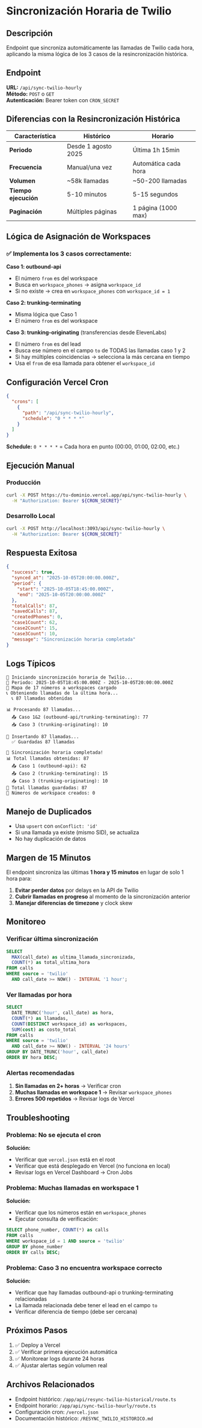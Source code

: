 # Sincronización Horaria de Twilio

## Descripción

Endpoint que sincroniza automáticamente las llamadas de Twilio cada hora, aplicando la misma lógica de los 3 casos de la resincronización histórica.

## Endpoint

**URL:** `/api/sync-twilio-hourly`  
**Método:** `POST` o `GET`  
**Autenticación:** Bearer token con `CRON_SECRET`

## Diferencias con la Resincronización Histórica

| Característica       | Histórico           | Horario              |
| -------------------- | ------------------- | -------------------- |
| **Periodo**          | Desde 1 agosto 2025 | Última 1h 15min      |
| **Frecuencia**       | Manual/una vez      | Automática cada hora |
| **Volumen**          | ~58k llamadas       | ~50-200 llamadas     |
| **Tiempo ejecución** | 5-10 minutos        | 5-15 segundos        |
| **Paginación**       | Múltiples páginas   | 1 página (1000 max)  |

## Lógica de Asignación de Workspaces

### ✅ Implementa los 3 casos correctamente:

**Caso 1: outbound-api**

- El número `from` es del workspace
- Busca en `workspace_phones` → asigna `workspace_id`
- Si no existe → crea en `workspace_phones` con `workspace_id = 1`

**Caso 2: trunking-terminating**

- Misma lógica que Caso 1
- El número `from` es del workspace

**Caso 3: trunking-originating** (transferencias desde ElevenLabs)

- El número `from` es del lead
- Busca ese número en el campo `to` de TODAS las llamadas caso 1 y 2
- Si hay múltiples coincidencias → selecciona la más cercana en tiempo
- Usa el `from` de esa llamada para obtener el `workspace_id`

## Configuración Vercel Cron

```json
{
  "crons": [
    {
      "path": "/api/sync-twilio-hourly",
      "schedule": "0 * * * *"
    }
  ]
}
```

**Schedule:** `0 * * * *` = Cada hora en punto (00:00, 01:00, 02:00, etc.)

## Ejecución Manual

### Producción

```bash
curl -X POST https://tu-dominio.vercel.app/api/sync-twilio-hourly \
  -H "Authorization: Bearer ${CRON_SECRET}"
```

### Desarrollo Local

```bash
curl -X POST http://localhost:3093/api/sync-twilio-hourly \
  -H "Authorization: Bearer ${CRON_SECRET}"
```

## Respuesta Exitosa

```json
{
  "success": true,
  "synced_at": "2025-10-05T20:00:00.000Z",
  "period": {
    "start": "2025-10-05T18:45:00.000Z",
    "end": "2025-10-05T20:00:00.000Z"
  },
  "totalCalls": 87,
  "savedCalls": 87,
  "createdPhones": 0,
  "case1Count": 62,
  "case2Count": 15,
  "case3Count": 10,
  "message": "Sincronización horaria completada"
}
```

## Logs Típicos

```
🔄 Iniciando sincronización horaria de Twilio...
📅 Periodo: 2025-10-05T18:45:00.000Z - 2025-10-05T20:00:00.000Z
📱 Mapa de 17 números a workspaces cargado
📞 Obteniendo llamadas de la última hora...
  📞 87 llamadas obtenidas

📊 Procesando 87 llamadas...
  📤 Caso 1&2 (outbound-api/trunking-terminating): 77
  📥 Caso 3 (trunking-originating): 10

💾 Insertando 87 llamadas...
  ✅ Guardadas 87 llamadas

🎉 Sincronización horaria completada!
📊 Total llamadas obtenidas: 87
  📤 Caso 1 (outbound-api): 62
  📤 Caso 2 (trunking-terminating): 15
  📥 Caso 3 (trunking-originating): 10
💾 Total llamadas guardadas: 87
📱 Números de workspace creados: 0
```

## Manejo de Duplicados

- Usa `upsert` con `onConflict: 'id'`
- Si una llamada ya existe (mismo SID), se actualiza
- No hay duplicación de datos

## Margen de 15 Minutos

El endpoint sincroniza las últimas **1 hora y 15 minutos** en lugar de solo 1 hora para:

1. **Evitar perder datos** por delays en la API de Twilio
2. **Cubrir llamadas en progreso** al momento de la sincronización anterior
3. **Manejar diferencias de timezone** y clock skew

## Monitoreo

### Verificar última sincronización

```sql
SELECT
  MAX(call_date) as ultima_llamada_sincronizada,
  COUNT(*) as total_ultima_hora
FROM calls
WHERE source = 'twilio'
  AND call_date >= NOW() - INTERVAL '1 hour';
```

### Ver llamadas por hora

```sql
SELECT
  DATE_TRUNC('hour', call_date) as hora,
  COUNT(*) as llamadas,
  COUNT(DISTINCT workspace_id) as workspaces,
  SUM(cost) as costo_total
FROM calls
WHERE source = 'twilio'
  AND call_date >= NOW() - INTERVAL '24 hours'
GROUP BY DATE_TRUNC('hour', call_date)
ORDER BY hora DESC;
```

### Alertas recomendadas

1. **Sin llamadas en 2+ horas** → Verificar cron
2. **Muchas llamadas en workspace 1** → Revisar `workspace_phones`
3. **Errores 500 repetidos** → Revisar logs de Vercel

## Troubleshooting

### Problema: No se ejecuta el cron

**Solución:**

- Verificar que `vercel.json` está en el root
- Verificar que está desplegado en Vercel (no funciona en local)
- Revisar logs en Vercel Dashboard → Cron Jobs

### Problema: Muchas llamadas en workspace 1

**Solución:**

- Verificar que los números están en `workspace_phones`
- Ejecutar consulta de verificación:

```sql
SELECT phone_number, COUNT(*) as calls
FROM calls
WHERE workspace_id = 1 AND source = 'twilio'
GROUP BY phone_number
ORDER BY calls DESC;
```

### Problema: Caso 3 no encuentra workspace correcto

**Solución:**

- Verificar que hay llamadas outbound-api o trunking-terminating relacionadas
- La llamada relacionada debe tener el lead en el campo `to`
- Verificar diferencia de tiempo (debe ser cercana)

## Próximos Pasos

1. ✅ Deploy a Vercel
2. ✅ Verificar primera ejecución automática
3. ✅ Monitorear logs durante 24 horas
4. ✅ Ajustar alertas según volumen real

## Archivos Relacionados

- Endpoint histórico: `/app/api/resync-twilio-historical/route.ts`
- Endpoint horario: `/app/api/sync-twilio-hourly/route.ts`
- Configuración cron: `/vercel.json`
- Documentación histórico: `/RESYNC_TWILIO_HISTORICO.md`
